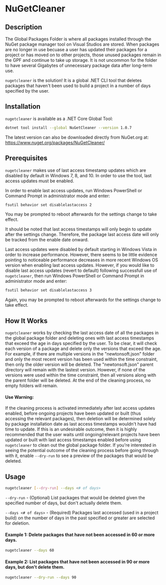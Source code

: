 # NuGetCleaner

## Description

The Global Packages Folder is where all packages installed through the NuGet package manager tool on Visual Studios are stored. When packages are no longer in use becuase a user has updated their packages for a project or has moved on to other projects, those unused packages remain in the GPF and continue to take up storage. It is not uncommon for the folder to have several Gigabytes of unnecessary package data after long-term use.

`nugetcleaner` is the solution! It is a global .NET CLI tool that deletes packages that haven't been used to build a project in a number of days specified by the user.

## Installation

`nugetcleaner` is available as a .NET Core Global Tool:

```bash
dotnet tool install --global NuGetCleaner --version 1.0.7
```
The latest version can also be downloaded directly from NuGet.org at:
https://www.nuget.org/packages/NuGetCleaner/

## Prerequisites

`nugetcleaner` makes use of last access timestamp updates which are disabled by default in Windows 7, 8, and 10. In order to use the tool, last access updates must be enabled.

In order to enable last access updates, run Windows PowerShell or Command Prompt in administrator mode and enter:
```bash
fsutil behavior set disablelastaccess 2
```

You may be prompted to reboot afterwards for the settings change to take effect.

It should be noted that last access timestamps will only begin to update after the settings change. Therefore, the package last access date will only be tracked from the enable date onward. 

Last access updates were disabled by default starting in Windows Vista in order to increase performance. However, there seems to be little evidence pointing to noticeable performance decreases in more recent Windows OS version when enabling last access updates. However, if you would like to disable last access updates (revert to default) following successfull use of `nugetcleaner`, then run Windows PowerShell or Command Prompt in administrator mode and enter:
```bash
fsutil behavior set disablelastaccess 3
```

Again, you may be prompted to reboot afterwards for the settings change to take effect.

## How It Works

`nugetcleaner` works by checking the last access date of all the packages in the global package folder and deleting ones with last access timestamps that exceed the age in days specified by the user. To be clear, it will check each version of a package and delete only the versions that exceed the age. For example, if there are multiple versions in the "newtonsoft.json" folder and only the most recent version has been used within the time constraint, then only the older version will be deleted. The "newtonsoft.json" parent directory will remain with the lastest version. However, if none of the versions were used within the time constraint, then all versions along with the parent folder will be deleted. At the end of the cleaning process, no empty folders will remain.

#### Use Warning: 
If the cleaning process is activated immediately after last access updates enabled, before ongoing projects have been updated or built (thus accessing the relevant packages), then deletion will be determined solely by package installation date as last access timestamps wouldn't have had time to update. If this is an undesirable outcome, then it is highly recommended that the user waits until ongoing/relevant projects have been updated or built with last access timestamps enabled before using `nugetcleaner` to clean out the global package folder. If you're interested in seeing the potential outcome of the cleaning process before going through with it, enable `--dry-run` to see a preview of the packages that would be deleted.

## Usage

```bash
nugetcleaner [--dry-run] --days <# of days>
```

`--dry-run` - (Optional) List packages that would be deleted given the specified number of days, but don't actually delete them.

`--days <# of days>` - (Required) Packages last accessed (used in a project build) on the number of days in the past specified or greater are selected for deletion.

#### Example 1: Delete packages that have not been accessed in 60 or more days.

```bash
nugetcleaner --days 60
```

#### Example 2: List packages that have not been accessed in 90 or more days, but don't delete them.

```bash
nugetcleaner --dry-run --days 90
```
